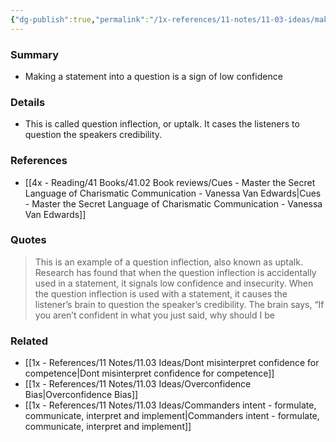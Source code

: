 ```yaml
---
{"dg-publish":true,"permalink":"/1x-references/11-notes/11-03-ideas/making-a-statement-into-a-question-is-a-sign-of-low-confidence/","title":"Making a statement into a question is a sign of low confidence","created":"2024-08-13T11:42:03.530+03:00","updated":"2024-08-16T20:51:09.544+03:00"}
---
```



### Summary
- Making a statement into a question is a sign of low confidence

### Details
- This is called question inflection, or uptalk. It cases the listeners to question the speakers credibility.

### References
- [[4x - Reading/41 Books/41.02 Book reviews/Cues - Master the Secret Language of Charismatic Communication - Vanessa Van Edwards\|Cues - Master the Secret Language of Charismatic Communication - Vanessa Van Edwards]]

### Quotes
> This is an example of a question inflection, also known as uptalk. Research has found that when the question inflection is accidentally used in a statement, it signals low confidence and insecurity. When the question inflection is used with a statement, it causes the listener’s brain to question the speaker’s credibility. The brain says, “If you aren’t confident in what you just said, why should I be

### Related
- [[1x - References/11 Notes/11.03 Ideas/Dont misinterpret confidence for competence\|Dont misinterpret confidence for competence]]
- [[1x - References/11 Notes/11.03 Ideas/Overconfidence Bias\|Overconfidence Bias]]
- [[1x - References/11 Notes/11.03 Ideas/Commanders intent - formulate, communicate, interpret and implement\|Commanders intent - formulate, communicate, interpret and implement]]